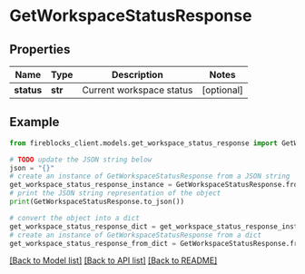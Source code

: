 # GetWorkspaceStatusResponse


## Properties

Name | Type | Description | Notes
------------ | ------------- | ------------- | -------------
**status** | **str** | Current workspace status | [optional] 

## Example

```python
from fireblocks_client.models.get_workspace_status_response import GetWorkspaceStatusResponse

# TODO update the JSON string below
json = "{}"
# create an instance of GetWorkspaceStatusResponse from a JSON string
get_workspace_status_response_instance = GetWorkspaceStatusResponse.from_json(json)
# print the JSON string representation of the object
print(GetWorkspaceStatusResponse.to_json())

# convert the object into a dict
get_workspace_status_response_dict = get_workspace_status_response_instance.to_dict()
# create an instance of GetWorkspaceStatusResponse from a dict
get_workspace_status_response_from_dict = GetWorkspaceStatusResponse.from_dict(get_workspace_status_response_dict)
```
[[Back to Model list]](../README.md#documentation-for-models) [[Back to API list]](../README.md#documentation-for-api-endpoints) [[Back to README]](../README.md)


